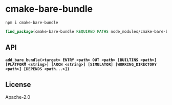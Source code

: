 # cmake-bare-bundle

```
npm i cmake-bare-bundle
```

```cmake
find_package(cmake-bare-bundle REQUIRED PATHS node_modules/cmake-bare-bundle)
```

## API

#### `add_bare_bundle(<target> ENTRY <path> OUT <path> [BUILTINS <path>] [PLATFORM <string>] [ARCH <string>] [SIMULATOR] [WORKING_DIRECTORY <path>] [DEPENDS <path...>])`

## License

Apache-2.0
